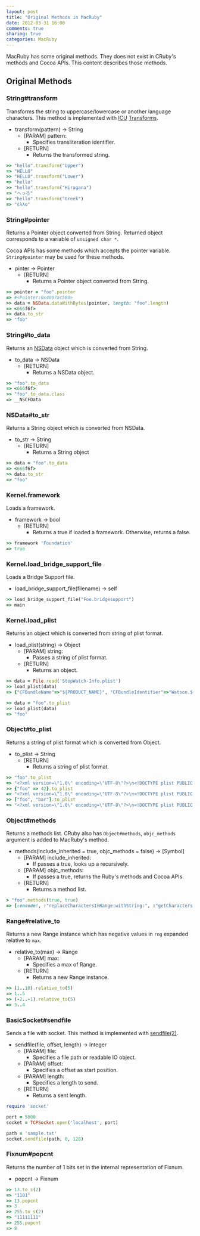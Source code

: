 ```yaml
---
layout: post
title: "Original Methods in MacRuby"
date: 2012-03-31 16:00
comments: true
sharing: true
categories: MacRuby
---
```


MacRuby has some original methods. They does not exist in CRuby's methods and Cocoa APIs. This content describes those methods.


## Original Methods
### String#transform
Transforms the string to uppercase/lowercase or another language characters.
This method is implemented with [ICU](http://site.icu-project.org/)  [Transforms](http://userguide.icu-project.org/transforms/general).

- transform(pattern) -> String
  - [PARAM] pattern:
	- Specifies transliteration identifier.
  - [RETURN]
	- Returns the transformed string.

```ruby
>> "hello".transform("Upper")
=> "HELLO"
>> "HELLO".transform("Lower")
=> "hello"
>> "hello".transform("Hiragana")
=> "へっろ"
>> "hello".transform("Greek")
=> "ἑλλο"
```


### String#pointer
Returns a Pointer object converted from String. Returned object corresponds to a variable of `unsigned char *`.

Cocoa APIs has some methods which accepts the pointer variable.
`String#pointer` may be used for these methods.

- pinter -> Pointer
  - [RETURN]
	- Returns a Pointer object converted from String.

```ruby
>> pointer = "foo".pointer
=> #<Pointer:0x4007ac580>
>> data = NSData.dataWithBytes(pointer, length: "foo".length)
=> <666f6f>
>> data.to_str
=> "foo"
```


### String#to_data
Returns an [NSData](https://developer.apple.com/library/mac/#documentation/Cocoa/Reference/Foundation/Classes/NSData_Class/Reference/Reference.html) object which is converted from String.

- to_data -> NSData
  - [RETURN]
	- Returns a NSData object.

```ruby
>> "foo".to_data
=> <666f6f>
>> "foo".to_data.class
=> __NSCFData
```


### NSData#to_str
Returns a String object which is converted from NSData.

- to_str -> String
  - [RETURN]
	- Returns a String object

```ruby
>> data = "foo".to_data
=> <666f6f>
>> data.to_str
=> "foo"
```


### Kernel.framework
Loads a framework.

- framework -> bool
  - [RETURN]
	- Returns a true if loaded a framework. Otherwise, returns a false.

```ruby
>> framework 'Foundation'
=> true
```


### Kernel.load_bridge_support_file
Loads a Bridge Support file.

- load_bridge_support_file(filename) -> self

```ruby
>> load_bridge_support_file("Foo.bridgesupport")
=> main
```


### Kernel.load_plist
Returns an object which is converted from string of plist format.

- load_plist(string) -> Object
  - [PARAM] string:
	- Passes a string of plist format.
  - [RETURN]
	- Returns an object.

```ruby
>> data = File.read('StopWatch-Info.plist')
>> load_plist(data)
=> {"CFBundleName"=>"${PRODUCT_NAME}", "CFBundleIdentifier"=>"Watson.${PRODUCT_NAME:rfc1034identifier}", "CFBundleInfoDictionaryVersion"=>"6.0", "CFBundleVersion"=>"1", "CFBundleExecutable"=>"${EXECUTABLE_NAME}", "NSPrincipalClass"=>"NSApplication", "CFBundlePackageType"=>"APPL", "CFBundleIconFile"=>"MacRuby.icns", "CFBundleSignature"=>"????", "NSMainNibFile"=>"MainMenu", "LSMinimumSystemVersion"=>"${MACOSX_DEPLOYMENT_TARGET}", "CFBundleDevelopmentRegion"=>"en", "CFBundleShortVersionString"=>"1.0"}

>> data = "foo".to_plist
>> load_plist(data)
=> "foo"
```


### Object#to_plist
Returns a string of plist format which is converted from Object.

- to_plist -> String
  - [RETURN]
	- Returns a string of plist format.

```ruby
>> "foo".to_plist
=> "<?xml version=\"1.0\" encoding=\"UTF-8\"?>\n<!DOCTYPE plist PUBLIC \"-//Apple//DTD PLIST 1.0//EN\" \"http://www.apple.com/DTDs/PropertyList-1.0.dtd\">\n<plist version=\"1.0\">\n<string>foo</string>\n</plist>\n"
>> {"foo" => 42}.to_plist
=> "<?xml version=\"1.0\" encoding=\"UTF-8\"?>\n<!DOCTYPE plist PUBLIC \"-//Apple//DTD PLIST 1.0//EN\" \"http://www.apple.com/DTDs/PropertyList-1.0.dtd\">\n<plist version=\"1.0\">\n<dict>\n\t<key>foo</key>\n\t<integer>42</integer>\n</dict>\n</plist>\n"
>> ["foo", "bar"].to_plist
=> "<?xml version=\"1.0\" encoding=\"UTF-8\"?>\n<!DOCTYPE plist PUBLIC \"-//Apple//DTD PLIST 1.0//EN\" \"http://www.apple.com/DTDs/PropertyList-1.0.dtd\">\n<plist version=\"1.0\">\n<array>\n\t<string>foo</string>\n\t<string>bar</string>\n</array>\n</plist>\n"
```


### Object#methods
Returns a methods list. CRuby also has `Object#methods`, `objc_methods` argument is added to MacRuby's method.

- methods(include_inherited = true, objc_methods = false) -> [Symbol]
  - [PARAM] include_inherited:
	- If passes a true, looks up a recursively.
  - [PARAM] objc_methods:
	- If passes a true, returns the Ruby's methods and Cocoa APIs.
  - [RETURN]
	- Returns a method list.

```ruby
> "foo".methods(true, true)
=> [:encode!, :"replaceCharactersInRange:withString:", :"getCharacters:range:", :characterAtIndex, :length, :transform, :crypt, :rpartition, :partition, :sum, :tr_s!, :tr_s, :tr!, :tr, :squeeze!, :squeeze, :delete!, :delete, :count, :reverse!, :reverse, :upto, :next!, :next, :succ!, :succ, :each_codepoint, :codepoints, :each_byte, :bytes, :each_char, :chars, :each_line, :lines, :rstrip!, :lstrip!, :strip!, :rstrip, :lstrip, :strip, :center, :rjust, :ljust, :capitalize!, :capitalize, :swapcase!, :swapcase, :upcase!, :upcase, :downcase!, :downcase, :gsub!, :gsub, :sub!, :sub, :chop!, :chop, :chomp!, :chomp, :to_f, :chr, :ord, :oct, :hex, :to_i, :split, :scan, :=~, :match, :dump, :inspect, :intern, :to_sym, :to_str, :to_s, :end_with?, :start_with?, :include?, :eql?, :casecmp, :<=>, :==, :concat, :<<, :%, :*, :+, :rindex, :index, :insert, :slice!, :slice, :[]=, :[], :ascii_only?, :valid_encoding?, :force_encoding, :pointer, :to_data, :setbyte, :getbyte, :bytesize, :empty?, :size, :encoding, :clear, :replace, :dup, :"performSelector:withObject:withObject:", :"performSelector:withObject:", :performSelector, :conformsToProtocol, :dd_appendSpaces, :"replaceOccurrencesOfString:withString:options:range:", :initWithCapacity,  ---- snip ----
```


### Range#relative_to
Returns a new Range instance which has negative values in `rng` expanded relative to `max`.

- relative_to(max) -> Range
  - [PARAM] max:
	- Specifies a max of Range.
  - [RETURN]
	- Returns a new Range instance.

```ruby
>> (1..10).relative_to(5)
=> 1..5
>> (-2..-1).relative_to(5)
=> 3..4
```


### BasicSocket#sendfile
Sends a file with socket. This method is implemented with [sendfile(2)](http://developer.apple.com/library/ios/#DOCUMENTATION/System/Conceptual/ManPages_iPhoneOS/man2/sendfile.2.html).

- sendfile(file, offset, length) -> Integer
  - [PARAM] file:
	- Specifies a file path or readable IO object.
  - [PARAM] offset:
	- Specifies a offset as start position.
  - [PARAM] length:
	- Specifies a length to send.
  - [RETURN]
	- Returns a sent length.

```ruby
require 'socket'

port = 5000
socket = TCPSocket.open('localhost', port)

path = 'sample.txt'
socket.sendfile(path, 0, 128)
```


### Fixnum#popcnt
Returns the number of 1 bits set in the internal representation of Fixnum.

- popcnt -> Fixnum

```ruby
>> 13.to_s(2)
=> "1101"
>> 13.popcnt
=> 3
>> 255.to_s(2)
=> "11111111"
>> 255.popcnt
=> 8
```
